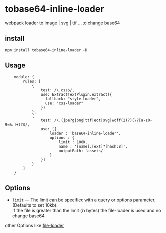 # tobase64-inline-loader

webpack loader to image | svg | ttf ... to change base64

## install

    npm install tobase64-inline-loader -D


## Usage

```
    module: {
        rules: [
            {
                test: /\.css$/,
                use: ExtractTextPlugin.extract({
                  fallback: "style-loader",
                  use: "css-loader"
                })
            },
            {
                test: /\.(jpe?g|png|ttf|eot|svg|woff(2)?)(\?[a-z0-9=&.]+)?$/,
                use: [{
                    loader : 'base64-inline-loader',
                    options : {
                        limit : 1000,
                        name : '[name].[ext]?[hash:8]',
                        outputPath: 'assets/'
                    }
                }]
            }
        ]
    }
```

## Options

* `limit` — The limit can be specified with a query or options parameter. (Defaults to set 10kb).<br />
If the file is greater than the limit (in bytes) the file-loader is used and no change base64

other Options like [file-loader](https://github.com/webpack-contrib/file-loader)
